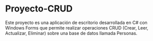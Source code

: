 # Proyecto-CRUD
Este proyecto es una aplicación de escritorio desarrollada en C# con Windows Forms  que permite realizar operaciones CRUD (Crear, Leer, Actualizar, Eliminar)  sobre una base de datos llamada Personas.
